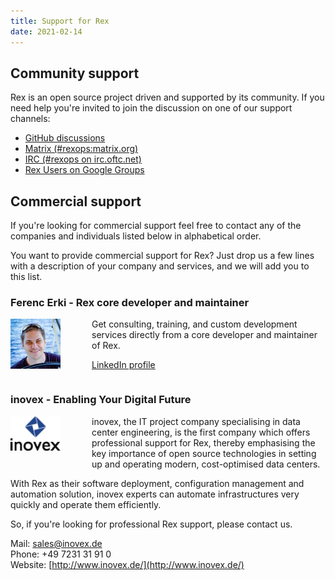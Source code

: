 ```yaml
---
title: Support for Rex
date: 2021-02-14
---
```


## Community support

Rex is an open source project driven and supported by its community. If you need help you're invited to join the discussion on one of our support channels:

- [GitHub discussions](https://github.com/RexOps/Rex/discussions)
- [Matrix (#rexops:matrix.org)](https://matrix.to/#rexops:matrix.org)
- [IRC (#rexops on irc.oftc.net)](https://webchat.oftc.net/?channels=rexops)
- [Rex Users on Google Groups](https://groups.google.com/group/rex-users)

## Commercial support

If you're looking for commercial support feel free to contact any of the companies and individuals listed below in alphabetical order.

You want to provide commercial support for Rex? Just drop us a few lines with a description of your company and services, and we will add you to this list.

### Ferenc Erki - Rex core developer and maintainer

<img style="float:left; padding-right: 50px;" src="/public/images/skin/rexify.org/ferki.jpg" alt="FErki" width="80" height="80" />

Get consulting, training, and custom development services directly from a core developer and maintainer of Rex.

<a href="https://www.linkedin.com/in/ferki/" class="btn">LinkedIn profile</a>
<div style="overflow:auto"></div>

### inovex - Enabling Your Digital Future

<img style="float:left; padding-right: 50px; padding-bottom: 20px;" src="/public/images/skin/rexify.org/inovex_logo.png" alt="inovex" width="80" height="55" />

inovex, the IT project company specialising in data center engineering, is the first company which offers professional support for Rex, thereby emphasising the key importance of open source technologies in setting up and operating modern, cost-optimised data centers.

With Rex as their software deployment, configuration management and automation solution, inovex experts can automate infrastructures very quickly and operate them efficiently.

So, if you're looking for professional Rex support, please contact us.

Mail: [sales@inovex.de](mailto:sales@inovex.de)  
Phone: +49 7231 31 91 0  
Website: [http://www.inovex.de/](http://www.inovex.de/)

<div style="overflow:auto"></div>
